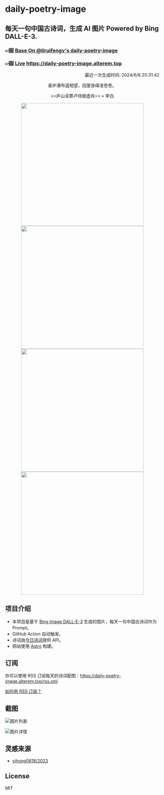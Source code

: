 
# daily-poetry-image

## 每天一句中国古诗词，生成 AI 图片 Powered by Bing DALL-E-3.

### 👉🏽 [Base On @liruifengv's daily-poetry-image](https://github.com/liruifengv/daily-poetry-image)

### 👉🏽 [Live](https://daily-poetry-image.alterem.top/) https://daily-poetry-image.alterem.top

<p align="right">
  最近一次生成时间: 2024/6/6 20:31:42
</p>
<p align="center">
香炉瀑布遥相望，回崖沓嶂凌苍苍。
</p>
<p align="center">
<<庐山谣寄卢侍御虚舟>> • 李白
</p>
<p align="center">
<img src="https://tse1.mm.bing.net/th/id/OIG1.DL8ZgVbhgA6drqMNgoTI" height="400" width="400" />
<img src="https://tse1.mm.bing.net/th/id/OIG1.HgxnsPYAevjzi8vett72" height="400" width="400" />
<img src="https://tse3.mm.bing.net/th/id/OIG1.fUGYyUVqCWKmnbR3vZ69" height="400" width="400" />
<img src="https://tse1.mm.bing.net/th/id/OIG1.l9lEzH_aZGuscKg1AZfN" height="400" width="400" />
</p>

## 项目介绍

-   本项目是基于 [Bing Image DALL-E-3](https://www.bing.com/images/create) 生成的图片，每天一句中国古诗词作为 Prompt。
-   GitHub Action 自动触发。
-   诗词由[今日诗词](https://www.jinrishici.com/)提供 API。
-   网站使用 [Astro](https://astro.build) 构建。

## 订阅

你可以使用 RSS 订阅每天的诗词配图：https://daily-poetry-image.alterem.top/rss.xml

[如何用 RSS 订阅？](https://zhuanlan.zhihu.com/p/55026716)

## 截图

![图片列表](./screenshots/Snipaste_2023-12-28_21-00-26.png)

![图片详情](./screenshots/Snipaste_2023-12-28_21-00-53.png)

## 灵感来源

-   [yihong0618/2023](https://github.com/yihong0618/2023)

## License

MIT
